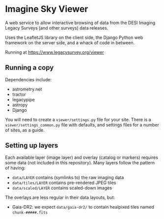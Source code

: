 # Imagine Sky Viewer

A web service to allow interactive browsing of data from the DESI
Imaging Legacy Surveys (and other surveys) data releases.

Uses the LeafletJS library on the client side, the Django Python web framework on the server side, and a
whack of code in between.

Running at https://www.legacysurvey.org/viewer


## Running a copy

Dependencies include:

-  astrometry.net
-  tractor
-  legacypipe
-  astropy
-  Django

You will need to create a `viewer/settings.py` file for your site.
There is a `viewer/settings_common.py` file with defaults, and
settings files for a number of sites, as a guide.

## Setting up layers

Each available layer (image layer) and overlay (catalog or markers)
requires some data (not included in this repository).  Many layers
follow the pattern of having:

-  `data/LAYER` contains (symlinks to) the raw imaging data
-  `data/tiles/LAYER` contains pre-rendered JPEG tiles
-  `data/scaled/LAYER` contains scaled-down images

The overlays are less regular in their data layouts, but:

-  Gaia-DR2: we expect `data/gaia-dr2/` to contain healpixed tiles named `chunk-#####.fits`


